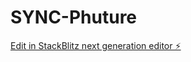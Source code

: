 # SYNC-Phuture

[Edit in StackBlitz next generation editor ⚡️](https://stackblitz.com/~/github.com/Phuturedigital/SYNC-Phuture)